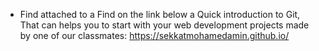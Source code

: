 * Find attached to a Find on the link below a Quick introduction to Git, That can helps you to start with your web development projects made by one of our classmates:
https://sekkatmohamedamin.github.io/
